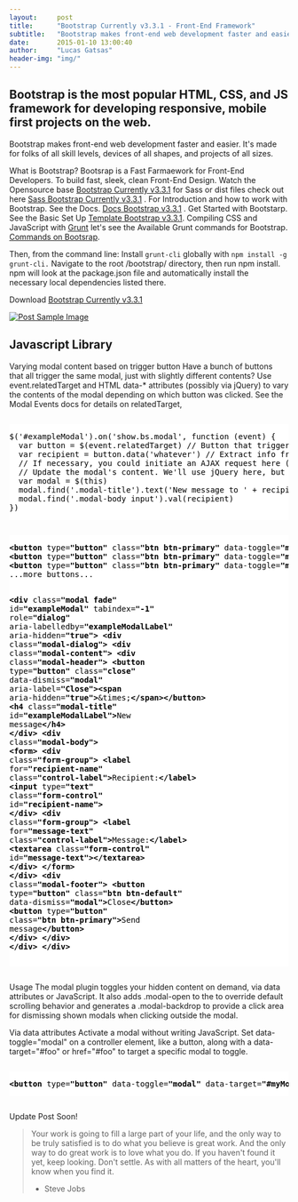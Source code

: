 ```yaml
---
layout:     post
title:      "Bootstrap Currently v3.3.1 - Front-End Framework"
subtitle:   "Bootstrap makes front-end web development faster and easier."
date:       2015-01-10 13:00:40
author:     "Lucas Gatsas"
header-img: "img/"
---
```

<h2 class="section-heading">Bootstrap is the most popular HTML, CSS, and JS framework for developing responsive, mobile first projects on the web.</h2>


<p>Bootstrap makes front-end web development faster and easier. It's made for folks of all skill levels, devices of all shapes, and projects of all sizes. </p>

What is Bootstrap? Bootsrap is a Fast Farmaework for Front-End Developers. To build fast, sleek, clean Front-End Design. Watch the Opensource base [Bootstrap Currently v3.3.1](https://getbootstrap.com/getting-started/) for Sass or dist files check out here [Sass Bootstrap Currently v3.3.1](https://github.com/twbs/bootstrap-sass/archive/v3.3.1.tar.gz/) . For Introduction and how to work with Bootstrap. See the Docs. [Docs Bootstrap v3.3.1](https://getbootstrap.com/getting-started/#whats-included/) . Get Started with Bootstarp. See the Basic Set Up [Template Bootstrap v3.3.1](https://getbootstrap.com/getting-started/#template). Compiling CSS and JavaScript with 
[Grunt](https://gruntjs.com/Grunt/) 
let's see the Available Grunt commands for Bootstrap. [Commands on Bootsrap](https://getbootstrap.com/getting-started/#grunt/).

Then, from the command line:
Install <code>grunt-cli</code> globally with <code>npm install -g grunt-cli.</code>
Navigate to the root /bootstrap/ directory, then run npm install. npm will look at the package.json file and automatically install the necessary local dependencies listed there.   



Download
[Bootstrap Currently v3.3.1](http://getbootstrap.com/)

<style>
header.intro-header {
background: #6f5499;
}
</style>


<a href="#">
    <img src="{{ site.baseurl }}/img/bootstrap-wordpress-themes.jpg" alt="Post Sample Image">
</a>



<!--
<a href="#">
    <img src="{{ site.baseurl }}/img/gitlist.io.png" alt="Post Sample Image">
</a> -->

<h2 class="section-heading">Javascript Library</h2>

<p>
Varying modal content based on trigger button
Have a bunch of buttons that all trigger the same modal, just with slightly different contents? Use event.relatedTarget and HTML data-* attributes (possibly via jQuery) to vary the contents of the modal depending on which button was clicked. See the Modal Events docs for details on relatedTarget, </p>

<div style="overflow:auto; height=200; width=100%;">
<pre style="color:black;background:white;"><pre>$('#exampleModal').on('show.bs.modal', function (event) {
  var button = $(event.relatedTarget) // Button that triggered the modal
  var recipient = button.data('whatever') // Extract info from data-* attributes
  // If necessary, you could initiate an AJAX request here (and then do the updating in a callback).
  // Update the modal's content. We'll use jQuery here, but you could use a data binding library or other methods instead.
  var modal = $(this)
  modal.find('.modal-title').text('New message to ' + recipient)
  modal.find('.modal-body input').val(recipient)
})
</pre></pre></div>

<div style="overflow:auto; height=200; width=100%;">
<pre style="color:black;background:white;"><pre><b>&lt;</b><b>button</b> type<i>=</i><b>"button"</b> class<i>=</i><b>"btn btn-primary"</b> data-toggle<i>=</i><b>"modal"</b> data-target<i>=</i><b>"#exampleModal"</b> data-whatever<i>=</i><b>"@lucasgatsas"</b><b>&gt;</b>Open modal for @lucasgatsas<b>&lt;/</b><b>button</b><b>&gt;</b>
<b>&lt;</b><b>button</b> type<i>=</i><b>"button"</b> class<i>=</i><b>"btn btn-primary"</b> data-toggle<i>=</i><b>"modal"</b> data-target<i>=</i><b>"#exampleModal"</b> data-whatever<i>=</i><b>"@lucasgatsas"</b><b>&gt;</b>Open modal for @lucasgatsas<b>&lt;/</b><b>button</b><b>&gt;</b>
<b>&lt;</b><b>button</b> type<i>=</i><b>"button"</b> class<i>=</i><b>"btn btn-primary"</b> data-toggle<i>=</i><b>"modal"</b> data-target<i>=</i><b>"#exampleModal"</b> data-whatever<i>=</i><b>"@twbootstrap"</b><b>&gt;</b>Open modal for @twbootstrap<b>&lt;/</b><b>button</b><b>&gt;</b>
...more buttons...



<b>&lt;</b><b>div</b> class<i>=</i><b>"modal fade"</b> id<i>=</i><b>"exampleModal"</b> tabindex<i>=</i><b>"-1"</b> role<i>=</i><b>"dialog"</b> aria-labelledby<i>=</i><b>"exampleModalLabel"</b> aria-hidden<i>=</i><b>"true"</b><b>&gt;</b>
  <b>&lt;</b><b>div</b> class<i>=</i><b>"modal-dialog"</b><b>&gt;</b>
    <b>&lt;</b><b>div</b> class<i>=</i><b>"modal-content"</b><b>&gt;</b>
      <b>&lt;</b><b>div</b> class<i>=</i><b>"modal-header"</b><b>&gt;</b>
        <b>&lt;</b><b>button</b> type<i>=</i><b>"button"</b> class<i>=</i><b>"close"</b> data-dismiss<i>=</i><b>"modal"</b> aria-label<i>=</i><b>"Close"</b><b>&gt;</b><b>&lt;</b><b>span</b> aria-hidden<i>=</i><b>"true"</b><b>&gt;</b>&amp;times;<b>&lt;/</b><b>span</b><b>&gt;</b><b>&lt;/</b><b>button</b><b>&gt;</b>
        <b>&lt;</b><b>h4</b> class<i>=</i><b>"modal-title"</b> id<i>=</i><b>"exampleModalLabel"</b><b>&gt;</b>New message<b>&lt;/</b><b>h4</b><b>&gt;</b>
      <b>&lt;/</b><b>div</b><b>&gt;</b>
      <b>&lt;</b><b>div</b> class<i>=</i><b>"modal-body"</b><b>&gt;</b>
        <b>&lt;</b><b>form</b><b>&gt;</b>
          <b>&lt;</b><b>div</b> class<i>=</i><b>"form-group"</b><b>&gt;</b>
            <b>&lt;</b><b>label</b> for<i>=</i><b>"recipient-name"</b> class<i>=</i><b>"control-label"</b><b>&gt;</b>Recipient:<b>&lt;/</b><b>label</b><b>&gt;</b>
            <b>&lt;</b><b>input</b> type<i>=</i><b>"text"</b> class<i>=</i><b>"form-control"</b> id<i>=</i><b>"recipient-name"</b><b>&gt;</b>
          <b>&lt;/</b><b>div</b><b>&gt;</b>
          <b>&lt;</b><b>div</b> class<i>=</i><b>"form-group"</b><b>&gt;</b>
            <b>&lt;</b><b>label</b> for<i>=</i><b>"message-text"</b> class<i>=</i><b>"control-label"</b><b>&gt;</b>Message:<b>&lt;/</b><b>label</b><b>&gt;</b>
            <b>&lt;</b><b>textarea</b> class<i>=</i><b>"form-control"</b> id<i>=</i><b>"message-text"</b><b>&gt;</b><b>&lt;/</b><b>textarea</b><b>&gt;</b>
          <b>&lt;/</b><b>div</b><b>&gt;</b>
        <b>&lt;/</b><b>form</b><b>&gt;</b>
      <b>&lt;/</b><b>div</b><b>&gt;</b>
      <b>&lt;</b><b>div</b> class<i>=</i><b>"modal-footer"</b><b>&gt;</b>
        <b>&lt;</b><b>button</b> type<i>=</i><b>"button"</b> class<i>=</i><b>"btn btn-default"</b> data-dismiss<i>=</i><b>"modal"</b><b>&gt;</b>Close<b>&lt;/</b><b>button</b><b>&gt;</b>
        <b>&lt;</b><b>button</b> type<i>=</i><b>"button"</b> class<i>=</i><b>"btn btn-primary"</b><b>&gt;</b>Send message<b>&lt;/</b><b>button</b><b>&gt;</b>
      <b>&lt;/</b><b>div</b><b>&gt;</b>
    <b>&lt;/</b><b>div</b><b>&gt;</b>
  <b>&lt;/</b><b>div</b><b>&gt;</b>
<b>&lt;/</b><b>div</b><b>&gt;</b>
</pre></pre></div>

Usage
The modal plugin toggles your hidden content on demand, via data attributes or JavaScript. It also adds .modal-open to the <body> to override default scrolling behavior and generates a .modal-backdrop to provide a click area for dismissing shown modals when clicking outside the modal.


Via data attributes
Activate a modal without writing JavaScript. Set data-toggle="modal" on a controller element, like a button, along with a data-target="#foo" or href="#foo" to target a specific modal to toggle.


<div style="overflow:auto; height=200; width=100%;">
<pre style="color:black;background:white;"><pre><b>&lt;</b><b>button</b> type<i>=</i><b>"button"</b> data-toggle<i>=</i><b>"modal"</b> data-target<i>=</i><b>"#myModal"</b><b>&gt;</b>Launch modal<b>&lt;/</b><b>button</b><b>&gt;</b>
</pre></pre></div>



<p>Update Post Soon!</p>




<blockquote>Your work is going to fill a large part of your life, and the only way to be truly satisfied is to do what you believe is great work. And the only way to do great work is to love what you do. If you haven't found it yet, keep looking. Don't settle. As with all matters of the heart, you'll know when you find it.

- Steve Jobs

</blockquote>


<!-- 
<a href="#">
    <img src="{{ site.baseurl }}/img/jekyllthemewhite.png" alt="Post Sample Image">
</a> 



 -->



